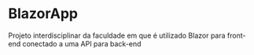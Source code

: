 # BlazorApp
Projeto interdisciplinar da faculdade em que é utilizado Blazor para front-end conectado a uma API para back-end

